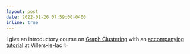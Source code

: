 ```yaml
---
layout: post
date: 2022-01-26 07:59:00-0400
inline: true
---
```


I give an introductory course on [Graph Clustering](https://github.com/jchiquet/MAP573/raw/master/slides/GraphClustering/GraphClustering.pdf) with an [accompanying tutorial](https://jchiquet.github.io/MAP566/docs/mixture-models/map566-lab-stochastic-blockmodels.html) at Villers-le-lac :sparkles:

